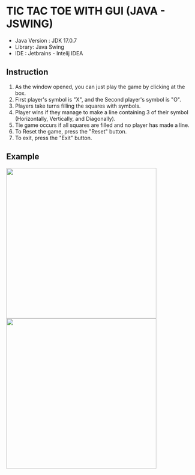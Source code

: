 # TIC TAC TOE WITH GUI (JAVA - JSWING)

- Java Version  : JDK 17.0.7
- Library: Java Swing
- IDE           : Jetbrains - Intelij IDEA

## Instruction
1. As the window opened, you can just play the game by clicking at the box.
2. First player's symbol is "X", and the Second player's symbol is "O".
3. Players take turns filling the squares with symbols.
4. Player wins if they manage to make a line containing 3 of their symbol (Horizontally, Vertically, and Diagonally).
5. Tie game occurs if all squares are filled and no player has made a line.
6. To Reset the game, press the "Reset" button.
7. To exit, press the "Exit" button.

## Example
<a href="url"><img src="https://github.com/Andrew4Coding/JavaSwing_TicTacToe/assets/66892355/2c8a99a7-dd3a-4485-a092-86f3b29970b6" align="left" height="400" width="400" ></a>
<a href="url"><img src="https://github.com/Andrew4Coding/JavaSwing_TicTacToe/assets/66892355/eead36b0-5afb-46e5-aa40-7792e0c75962" align="left" height="400" width="400" ></a>
